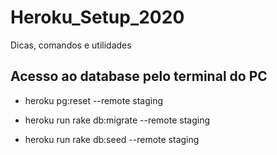 # Heroku_Setup_2020
Dicas, comandos e utilidades

## Acesso ao database pelo terminal do PC
- heroku pg:reset --remote staging

- heroku run rake db:migrate --remote staging

- heroku run rake db:seed --remote staging

